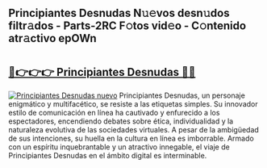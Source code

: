 ## Principiantes Desnudas N𝚞𝚎vos desn𝚞dos filtr𝚊dos - Parts-2RC F𝚘tos vid𝚎o - C𝚘ntenido atr𝚊ctivo epOWn

# <h2><a href="http://mb34ji2.tromn.icu/?c=Principiantes+Desnudas">🔗👉👉👉 Principiantes Desnudas 🔗🔗</a></h2>

[![Principiantes Desnudas nuevo](https://i.imgur.com/pEAQMta.gif)](http://mb34ji2.tromn.icu/?c=Principiantes+Desnudas)
Principiantes Desnudas, un personaje enigmático y multifacético, se resiste a las etiquetas simples. Su innovador estilo de comunicación en línea ha cautivado y enfurecido a los espectadores, encendiendo debates sobre ética, individualidad y la naturaleza evolutiva de las sociedades virtuales. A pesar de la ambigüedad de sus intenciones, su huella en la cultura en línea es imborrable. Armado con un espíritu inquebrantable y un atractivo innegable, el viaje de Principiantes Desnudas en el ámbito digital es interminable.

